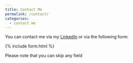 ```yaml
---
title: Contact Me
permalink: /contact/
categories: 
  - contact me
---
```


You can contact me via my [LinkedIn](https://www.linkedin.com/in/oleksandr-d-bondarev/?locale=en_US) or via the following form:

{% include form.html %}

Please note that you can skip any field
